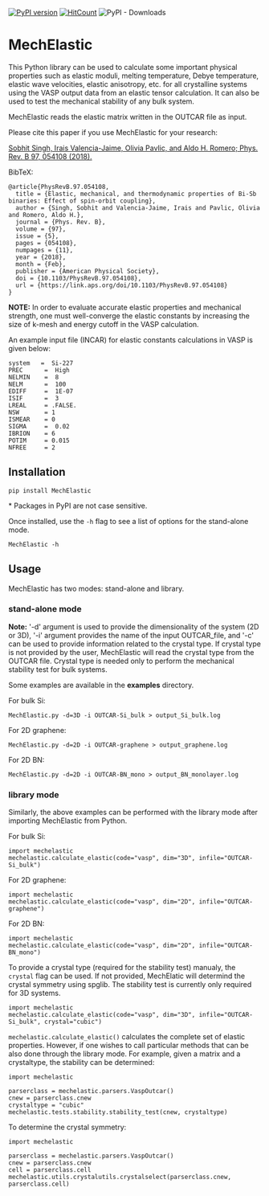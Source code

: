 [![PyPI version](https://badge.fury.io/py/MechElastic.svg)](https://badge.fury.io/py/MechElastic)
[![HitCount](http://hits.dwyl.com/uthpalaherath/romerogroup/mechelastic.svg)](http://hits.dwyl.com/uthpalaherath/romerogroup/mechelastic)
![PyPI - Downloads](https://img.shields.io/pypi/dm/mechelastic)

# MechElastic
This Python library can be used to calculate some important physical properties such as elastic moduli, melting temperature, Debye temperature, elastic wave velocities, elastic anisotropy, etc. for all crystalline systems using the VASP output data from an elastic tensor calculation. It can also be used to test the mechanical stability of any bulk system. 

MechElastic reads the elastic matrix written in the OUTCAR file as input. 

Please cite this paper if you use MechElastic for your research: 

[Sobhit Singh, Irais Valencia-Jaime, Olivia Pavlic, and Aldo H. Romero; Phys. Rev. B 97, 054108 (2018).](https://journals.aps.org/prb/abstract/10.1103/PhysRevB.97.054108)

BibTeX:

```
@article{PhysRevB.97.054108,
  title = {Elastic, mechanical, and thermodynamic properties of Bi-Sb binaries: Effect of spin-orbit coupling},
  author = {Singh, Sobhit and Valencia-Jaime, Irais and Pavlic, Olivia and Romero, Aldo H.},
  journal = {Phys. Rev. B},
  volume = {97},
  issue = {5},
  pages = {054108},
  numpages = {11},
  year = {2018},
  month = {Feb},
  publisher = {American Physical Society},
  doi = {10.1103/PhysRevB.97.054108},
  url = {https://link.aps.org/doi/10.1103/PhysRevB.97.054108}
}
```

**NOTE:** In order to evaluate accurate elastic properties and mechanical strength, one must well-converge the elastic constants by increasing the size of k-mesh and energy cutoff in the VASP calculation. 

An example input file (INCAR) for elastic constants calculations in VASP is given below: 

```
system   =  Si-227
PREC      =  High
NELMIN    =  8
NELM      =  100
EDIFF     =  1E-07
ISIF      =  3
LREAL     = .FALSE.
NSW       = 1
ISMEAR    = 0     
SIGMA     =  0.02
IBRION    = 6
POTIM     = 0.015
NFREE     = 2
```



## Installation

```
pip install MechElastic
```

\* Packages in PyPI are not case sensitive. 

Once installed, use the ``-h`` flag to see a list of options for the stand-alone mode.

```
MechElastic -h
```

## Usage

MechElastic has two modes: stand-alone and library. </br>

### stand-alone mode

**Note:** '-d' argument is used to provide the dimensionality of the system (2D or 3D), '-i' argument provides the name of the input OUTCAR_file, and '-c' can be used to provide information related to the crystal type. If crystal type is not provided by the user, MechElastic will read the crystal type from the OUTCAR file. Crystal type is needed only to perform the mechanical stability test for bulk systems.  

Some examples are available in the **examples** directory.

For bulk Si:
```
MechElastic.py -d=3D -i OUTCAR-Si_bulk > output_Si_bulk.log
```

For 2D graphene:

```
MechElastic.py -d=2D -i OUTCAR-graphene > output_graphene.log
```

For 2D BN:

```
MechElastic.py -d=2D -i OUTCAR-BN_mono > output_BN_monolayer.log
```

### library mode

Similarly, the above examples can be performed with the library mode after importing MechElastic from Python.

For bulk Si:
```
import mechelastic 
mechelastic.calculate_elastic(code="vasp", dim="3D", infile="OUTCAR-Si_bulk")
```

For 2D graphene:

```
import mechelastic 
mechelastic.calculate_elastic(code="vasp", dim="2D", infile="OUTCAR-graphene")
```

For 2D BN:

```
import mechelastic 
mechelastic.calculate_elastic(code="vasp", dim="2D", infile="OUTCAR-BN_mono")
```

To provide a crystal type (required for the stability test) manualy, the ``crystal`` flag can be used. If not provided, MechElatic will determind the crystal symmetry using spglib.
The stability test is currently only required for 3D systems.

```
import mechelastic 
mechelastic.calculate_elastic(code="vasp", dim="3D", infile="OUTCAR-Si_bulk", crystal="cubic")
```

``mechelastic.calculate_elastic()`` calculates the complete set of elastic properties. However, if one wishes to call particular methods that can be also done through the library mode. For example, given a matrix and a crystaltype, the stability can be determined:

```
import mechelastic

parserclass = mechelastic.parsers.VaspOutcar()
cnew = parserclass.cnew
crystaltype = "cubic"
mechelastic.tests.stability.stability_test(cnew, crystaltype)
```

To determine the crystal symmetry:

```
import mechelastic

parserclass = mechelastic.parsers.VaspOutcar()
cnew = parserclass.cnew
cell = parserclass.cell
mechelastic.utils.crystalutils.crystalselect(parserclass.cnew, parserclass.cell)
```







